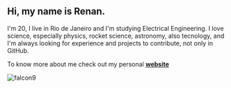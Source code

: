 
## Hi, my name is Renan.

I'm 20, I live in Rio de Janeiro and I'm studying Electrical Engineering. I love science, especially physics, rocket science, astronomy, also tecnology, and I'm always looking for experience and projects to contribute, not only in GitHub.

To know more about me check out my personal [**website**](https://renanlarrieu.github.io/)

![falcon9](https://user-images.githubusercontent.com/44936458/95027021-c3bad200-066b-11eb-8bee-33fff60e56d1.jpg)




<!--
<br />


<h2> Laguages I deal with </h2>

<!-- ![C](https://img.shields.io/badge/-C-000000?style=plastic&logo=C&logoColor=lightgray) -->
<!--
![C++](https://img.shields.io/badge/-C++-000000?style=plastic&logo=C%2B%2B&logoColor=lightgray)
![Python](https://img.shields.io/badge/-Python-000000?style=plastic&logo=python&logoColor=lightgray)
![Latex](https://img.shields.io/badge/-LaTex-000000?style=plastic&logo=LaTex&logoColor=lightgray)-->
<!-- ![Linux](https://img.shields.io/badge/-Linux-green) -->

<!--  ![Matlab](https://img.shields.io/badge/-Matlab-000000?style=plastic&logo=Mathworks&logoColor=lightgray) -->

<!-- https://simpleicons.org/ -->
<!--
<br />
-->
<!--
**renanlarrieu/renanlarrieu** is a ✨ _special_ ✨ repository because its `README.md` (this file) appears on your GitHub profile.

Here are some ideas to get you started:

- 🔭 I’m currently working on power electronics and university rocket telemetry projects.
- 🌱 I’m currently learning how to use VIVADO HLS to generate IP's and do real time simulation.
- 👯 Now I'm not looking to collaborate in any project.
- 🤔 I’m looking for help with FPGA designs.
- 💬 I love to talk about rocket science, rick and morty and rock. 
-->
